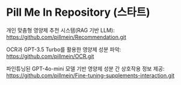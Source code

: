 # Pill Me In Repository (스타트)

개인 맞춤형 영양제 추천 시스템(RAG 기반 LLM):<br>https://github.com/pillmein/Recommendation.git

OCR과 GPT-3.5 Turbo를 활용한 영양제 성분 파악:<br>https://github.com/pillmein/OCR.git

파인튜닝된 GPT-4o-mini 모델 기반 영양제 성분 간 상호작용 정보 제공:<br>https://github.com/pillmein/Fine-tuning-supplements-interaction.git
